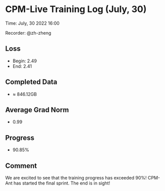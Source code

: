 
# CPM-Live Training Log (July, 30)

Time: July, 30 2022 16:00

Recorder: @zh-zheng

## Loss
- Begin: 2.49
- End: 2.41
	
## Completed Data
- $\approx$ 846.12GB

## Average Grad Norm
- 0.99

## Progress
- 90.85%

## Comment

We are excited to see that the training progress has exceeded 90%! CPM-Ant has started the final sprint. The end is in sight!
